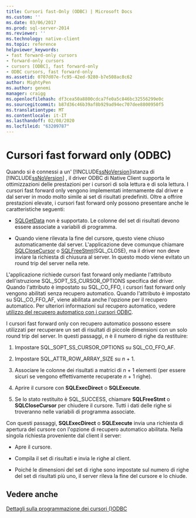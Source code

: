 ```yaml
---
title: Cursori fast-Only (ODBC) | Microsoft Docs
ms.custom: ''
ms.date: 03/06/2017
ms.prod: sql-server-2014
ms.reviewer: ''
ms.technology: native-client
ms.topic: reference
helpviewer_keywords:
- fast forward-only cursors
- forward-only cursors
- cursors [ODBC], fast forward-only
- ODBC cursors, fast forward-only
ms.assetid: 0707d07e-fc95-42ed-9280-b7e508ac8c62
author: MightyPen
ms.author: genemi
manager: craigg
ms.openlocfilehash: df3cea50a8800cdca7fe0a5c846bc32556299e0c
ms.sourcegitcommit: b87d36c46b39af8b929ad94ec707dee8800950f5
ms.translationtype: MT
ms.contentlocale: it-IT
ms.lasthandoff: 02/08/2020
ms.locfileid: "63209787"
---
```

# <a name="fast-forward-only-cursors-odbc"></a>Cursori fast forward only (ODBC)
  Quando si è connessi a un' [!INCLUDE[ssNoVersion](../../../includes/ssnoversion-md.md)]istanza di [!INCLUDE[ssNoVersion](../../../includes/ssnoversion-md.md)] , il driver ODBC di Native Client supporta le ottimizzazioni delle prestazioni per i cursori di sola lettura e di sola lettura. I cursori fast forward only vengono implementati internamente dal driver e dal server in modo molto simile ai set di risultati predefiniti. Oltre a offrire prestazioni elevate, i cursori fast forward only possono presentare anche le caratteristiche seguenti:  
  
-   [SQLGetData](../../native-client-odbc-api/sqlgetdata.md) non è supportato. Le colonne del set di risultati devono essere associate a variabili di programma.  
  
-   Quando viene rilevata la fine del cursore, questo viene chiuso automaticamente dal server. L'applicazione deve comunque chiamare [SQLCloseCursor](../../native-client-odbc-api/sqlclosecursor.md) o [SQLFreeStmt](../../native-client-odbc-api/sqlfreestmt.md)(SQL_CLOSE), ma il driver non deve inviare la richiesta di chiusura al server. In questo modo viene evitato un round trip del server nella rete.  
  
 L'applicazione richiede cursori fast forward only mediante l'attributo dell'istruzione SQL_SOPT_SS_CURSOR_OPTIONS specifica del driver. Quando l'attributo è impostato su SQL_CO_FFO, i cursori fast forward only vengono abilitati senza recupero automatico. Quando l'attributo è impostato su SQL_CO_FFO_AF, viene abilitata anche l'opzione per il recupero automatico. Per ulteriori informazioni sul recupero automatico, vedere [utilizzo del recupero automatico con i cursori ODBC](using-autofetch-with-odbc-cursors.md).  
  
 I cursori fast forward only con recupero automatico possono essere utilizzati per recuperare un set di risultati di piccole dimensioni con un solo round trip del server. In questi passaggi, *n* è il numero di righe da restituire:  
  
1.  Impostare SQL_SOPT_SS_CURSOR_OPTIONS su SQL_CO_FFO_AF.  
  
2.  Impostare SQL_ATTR_ROW_ARRAY_SIZE su *n* + 1.  
  
3.  Associare le colonne dei risultati a matrici di *n* + 1 elementi (per essere sicuri se vengono effettivamente recuperate *n* + 1 righe).  
  
4.  Aprire il cursore con **SQLExecDirect** o **SQLExecute**.  
  
5.  Se lo stato restituito è SQL_SUCCESS, chiamare **SQLFreeStmt** o **SQLCloseCursor** per chiudere il cursore. Tutti i dati delle righe si troveranno nelle variabili di programma associate.  
  
 Con questi passaggi, **SQLExecDirect** o **SQLExecute** invia una richiesta di apertura del cursore con l'opzione di recupero automatico abilitata. Nella singola richiesta proveniente dal client il server:  
  
-   Apre il cursore.  
  
-   Compila il set di risultati e invia le righe al client.  
  
-   Poiché le dimensioni del set di righe sono impostate sul numero di righe del set di risultati più uno, il server rileva la fine del cursore e lo chiude.  
  
## <a name="see-also"></a>Vedere anche  
 [Dettagli sulla programmazione dei cursori &#40;&#41;ODBC](cursor-programming-details-odbc.md)  
  
  
